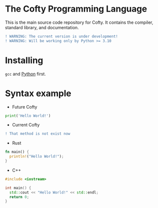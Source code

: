 # The Cofty Programming Language
This is the main source code repository for Cofty. It contains the compiler, standard library, and documentation.

<!--A smart compiler makes it possible to write less code with the same efficiency and safy of its execution as if you were writing it by [Rust](https://www.rust-lang.org).-->

```diff
! WARNING: The current version is under development!
! WARNING: Will be working only by Python >= 3.10
```

# Installing
`gcc` and [Python](https://www.python.org/downloads/) first.

# Syntax example
- Future Cofty
```python
print('Hello World!')
```
- Current Cofty
```diff
! That method is not exist now
```
<!--```python
printf('Hello World!')
```-->
- Rust
```Rust
fn main() {
  println!("Hello World!");
}

```
- C++
```cpp
#include <iostream>

int main() {
  std::cout << "Hello World!" << std::endl;
  return 0;
}
```
